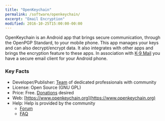 ```yaml
---
title: "OpenKeychain"
permalink: /software/openkeychain/
excerpt: "Email Encryption"
modified: 2016-10-25T15:00:00-00:00
---
```


OpenKeychain is an Android app that brings secure communication, through the OpenPGP Standard, to your mobile phone. This app manages your keys and can also decrypt/encrypt data. It also integrates with other apps and brings the encryption feature to these apps. In association with [K-9 Mail](https://k9mail.github.io/) you have a secure email client for your Android phone.


### Key Facts

* Developer/Publisher: [Team](https://github.com/orgs/open-keychain/people) of dedicated professionals with community
* License: Open Source (GNU GPL)
* Price: Free. [Donations](https://www.paypal.com/cgi-bin/webscr?cmd=_donations&business=dominik%40sufficientlysecure.org&lc=US&item_name=OpenKeychain+Donation&no_note=0&no_shipping=1&currency_code=EUR) desired
* Web: [https://www.openkeychain.org](https://www.openkeychain.org)
* Help: Help is provided by the community
	* [Forum](https://lists.riseup.net/www/arc/openkeychain)
	* [FAQ](https://www.openkeychain.org/faq/)